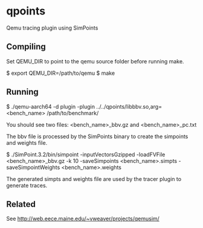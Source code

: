 # qpoints
Qemu tracing plugin using SimPoints

Compiling
---
Set QEMU_DIR to point to the qemu source folder before running make.

$ export QEMU_DIR=/path/to/qemu
$ make

Running
---

$ ./qemu-aarch64 -d plugin -plugin ../../qpoints/libbbv.so,arg=<bench_name> /path/to/benchmark/

You should see two files: <bench_name>_bbv.gz and <bench_name>_pc.txt

The bbv file is processed by the SimPoints binary to create the simpoints and
weights file.

$ ./SimPoint.3.2/bin/simpoint -inputVectorsGzipped -loadFVFile <bench_name>_bbv.gz -k 10 -saveSimpoints <bench_name>.simpts  -saveSimpointWeights <bench_name>.weights

The generated simpts and weights file are used by the tracer plugin to generate
traces.

Related
---

See http://web.eece.maine.edu/~vweaver/projects/qemusim/

